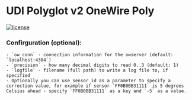 # UDI Polyglot v2 OneWire Poly

[![license](https://img.shields.io/github/license/mashape/apistatus.svg)](https://github.com/exking/udi-onewire-poly/blob/master/LICENSE)

### Confirguration (optional):
	- `ow_conn` - connection information for the owserver (default: `localhost:4304`)
	- `precision` - how many decimal digits to read 0..3 (default: 1)
	- `logfile` - filename (full path) to write a log file to, if specified
	- Optionally you can use sensor id as a parameter to specify a correction value, for example if sensor `FF0B0BB31111` is 5 degrees Celsius ahead - specify `FF0B0BB31111` as a key and `-5` as a value.
